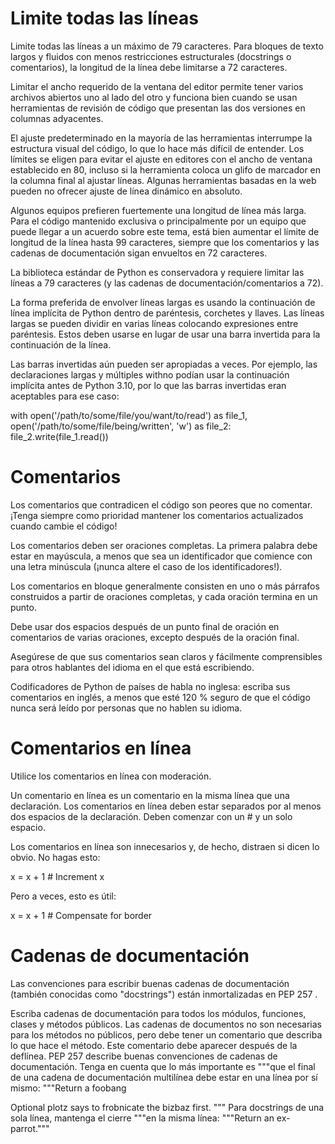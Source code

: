 # Limite todas las líneas

Limite todas las líneas a un máximo de 79 caracteres.
Para bloques de texto largos y fluidos con menos restricciones estructurales (docstrings o comentarios),
la longitud de la línea debe limitarse a 72 caracteres.

Limitar el ancho requerido de la ventana del editor permite tener varios archivos abiertos uno al lado
del otro y funciona bien cuando se usan herramientas de revisión de código que presentan las dos versiones
en columnas adyacentes.

El ajuste predeterminado en la mayoría de las herramientas interrumpe la estructura visual del código,
lo que lo hace más difícil de entender. Los límites se eligen para evitar el ajuste en editores con el 
ancho de ventana establecido en 80, incluso si la herramienta coloca un glifo de marcador en la columna 
final al ajustar líneas. Algunas herramientas basadas en la web pueden no ofrecer ajuste de línea dinámico 
en absoluto.

Algunos equipos prefieren fuertemente una longitud de línea más larga. Para el código mantenido exclusiva 
o principalmente por un equipo que puede llegar a un acuerdo sobre este tema, está bien aumentar el límite 
de longitud de la línea hasta 99 caracteres, siempre que los comentarios y las cadenas de documentación 
sigan envueltos en 72 caracteres.

La biblioteca estándar de Python es conservadora y requiere limitar las líneas a 79 caracteres (y las 
cadenas de documentación/comentarios a 72).

La forma preferida de envolver líneas largas es usando la continuación de línea implícita de Python 
dentro de paréntesis, corchetes y llaves. Las líneas largas se pueden dividir en varias líneas colocando 
expresiones entre paréntesis. Estos deben usarse en lugar de usar una barra invertida para la continuación 
de la línea.

Las barras invertidas aún pueden ser apropiadas a veces. Por ejemplo, las declaraciones largas y 
múltiples withno podían usar la continuación implícita antes de Python 3.10, por lo que las barras 
invertidas eran aceptables para ese caso:

with open('/path/to/some/file/you/want/to/read') as file_1, \
     open('/path/to/some/file/being/written', 'w') as file_2:
    file_2.write(file_1.read())
    
# Comentarios

Los comentarios que contradicen el código son peores que no comentar. ¡Tenga siempre como prioridad mantener los comentarios actualizados cuando cambie el código!

Los comentarios deben ser oraciones completas. La primera palabra debe estar en mayúscula, a menos que sea un identificador que comience con una letra minúscula (¡nunca altere el caso de los identificadores!).

Los comentarios en bloque generalmente consisten en uno o más párrafos construidos a partir de oraciones completas, y cada oración termina en un punto.

Debe usar dos espacios después de un punto final de oración en comentarios de varias oraciones, excepto después de la oración final.

Asegúrese de que sus comentarios sean claros y fácilmente comprensibles para otros hablantes del idioma en el que está escribiendo.

Codificadores de Python de países de habla no inglesa: escriba sus comentarios en inglés, a menos que esté 120 % seguro de que el código nunca será leído por personas que no hablen su idioma.

# Comentarios en línea

Utilice los comentarios en línea con moderación.

Un comentario en línea es un comentario en la misma línea que una declaración. Los comentarios en línea deben estar separados por al menos dos espacios de la declaración. Deben comenzar con un # y un solo espacio.

Los comentarios en línea son innecesarios y, de hecho, distraen si dicen lo obvio. No hagas esto:

x = x + 1                 # Increment x

Pero a veces, esto es útil:

x = x + 1                 # Compensate for border

# Cadenas de documentación

Las convenciones para escribir buenas cadenas de documentación (también conocidas como "docstrings") están inmortalizadas en PEP 257 .

Escriba cadenas de documentación para todos los módulos, funciones, clases y métodos públicos. Las cadenas de documentos no son necesarias para los métodos no públicos, pero debe tener un comentario que describa lo que hace el método. Este comentario debe aparecer después de la deflínea.
PEP 257 describe buenas convenciones de cadenas de documentación. Tenga en cuenta que lo más importante es """que el final de una cadena de documentación multilínea debe estar en una línea por sí mismo:
"""Return a foobang

Optional plotz says to frobnicate the bizbaz first.
"""
Para docstrings de una sola línea, mantenga el cierre """en la misma línea:
"""Return an ex-parrot."""